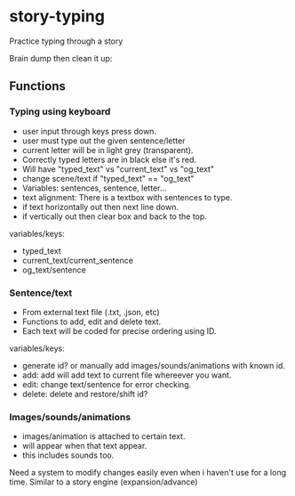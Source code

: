 # story-typing
Practice typing through a story

Brain dump then clean it up:

## Functions

### Typing using keyboard
- user input through keys press down.
- user must type out the given sentence/letter
- current letter will be in light grey (transparent). 
- Correctly typed letters are in black else it's red.
- Will have "typed_text" vs "current_text" vs "og_text"
- change scene/text if "typed_text" == "og_text"
- Variables: sentences, sentence, letter...
- text alignment: There is a textbox with sentences to type.
- if text horizontally out then next line down.
- if vertically out then clear box and back to the top.

variables/keys: 
- typed_text
- current_text/current_sentence
- og_text/sentence

### Sentence/text
- From external text file (.txt, .json, etc)
- Functions to add, edit and delete text.
- Each text will be coded for precise ordering using ID.

variables/keys:
- generate id? or manually add images/sounds/animations with known id.
- add: add will add text to current file whereever you want. 
- edit: change text/sentence for error checking.
- delete: delete and restore/shift id?



### Images/sounds/animations
- images/animation is attached to certain text.
- will appear when that text appear.
- this includes sounds too.


Need a system to modify changes easily even when i haven't use for a long time. Similar to a story engine (expansion/advance)